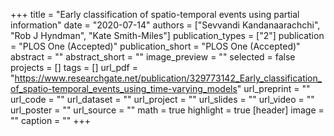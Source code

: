 +++
title = "Early classification of spatio-temporal events using partial information"
date = "2020-07-14"
authors = ["Sevvandi Kandanaarachchi", "Rob J Hyndman", "Kate Smith-Miles"]
publication_types = ["2"]
publication = "PLOS One (Accepted)"
publication_short = "PLOS One (Accepted)"
abstract = ""
abstract_short = ""
image_preview = ""
selected = false
projects = []
tags = []
url_pdf = "https://www.researchgate.net/publication/329773142_Early_classification_of_spatio-temporal_events_using_time-varying_models"
url_preprint = ""
url_code = ""
url_dataset = ""
url_project = ""
url_slides = ""
url_video = ""
url_poster = ""
url_source = ""
math = true
highlight = true
[header]
image = ""
caption = ""
+++
